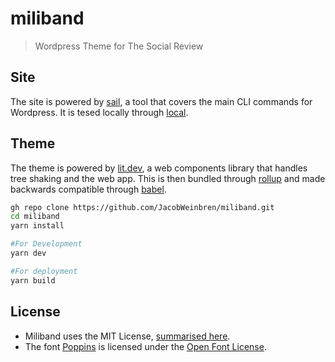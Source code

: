 # miliband

> Wordpress Theme for The Social Review

## Site

The site is powered by [sail](https://sailed.io/), a tool that covers the main CLI commands for Wordpress. It is tesed locally through [local](https://localwp.com/).

## Theme

The theme is powered by [lit.dev](htts://lit.dev), a web components library that handles tree shaking and the web app. This is then bundled through [rollup](https://rollupjs.org/guide/en/) and made backwards compatible through [babel](https://babeljs.io/).

```bash
gh repo clone https://github.com/JacobWeinbren/miliband.git
cd miliband
yarn install

#For Development
yarn dev

#For deployment
yarn build
```

## License

-   Miliband uses the MIT License, [summarised here](https://tldrlegal.com/license/mit-license).
-   The font [Poppins](https://fonts.google.com/specimen/Poppins) is licensed under the [Open Font License](https://scripts.sil.org/cms/scripts/page.php?site_id=nrsi&id=OFL).
